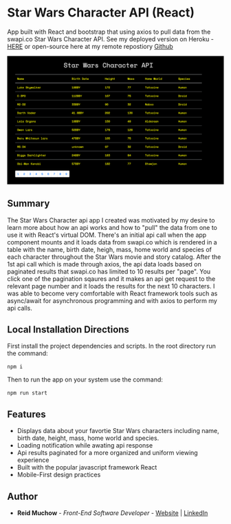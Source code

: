 # Star Wars Character API (React)

App built with React and bootstrap that using axios to pull data from the swapi.co Star Wars Character API.  See my deployed version on Heroku - [HERE](https://reid-star-wars.herokuapp.com/) or open-source here at my remote repostiory [Github](https://github.com/ram071985/star-wars-api)

![](star-wars-api.png)

## Summary

The Star Wars Character api app I created was motivated by my desire to learn more about how an api works and how to "pull" the data from one to use it with React's virtual DOM.  There's an initial api call when the app component mounts and it loads data from swapi.co which is rendered in a table with the name, birth date, heigh, mass, home world and species of each character throughout the Star Wars movie and story catalog.  After the 1st api call which is made through axios, the api data loads based on paginated results that swapi.co has limited to 10 results per "page".  You click one of the pagination sqaures and it makes an api get request to the relevant page number and it loads the results for the next 10 characters.  I was able to become very comfortable with React framework tools such as async/await for asynchronous programming and with axios to perform my api calls.

## Local Installation Directions

First install the project dependencies and scripts.  In the root directory run the command:

```
npm i
```

Then to run the app on your system use the command:

```
npm run start
```

## Features

- Displays data about your favortie Star Wars characters including name, birth date, height, mass, home world and species.
- Loading notification while awating api response
- Api results paginated for a more organized and uniform viewing experience
- Built with the popular javascript framework React
- Mobile-First design practices


## Author 

* **Reid Muchow** - *Front-End Software Developer* - [Website](https://www.reidmuchow.com) | [LinkedIn](https://www.linkedin.com/in/reidmuchow/)